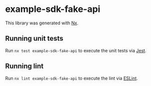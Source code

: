 # example-sdk-fake-api

This library was generated with [Nx](https://nx.dev).

## Running unit tests

Run `nx test example-sdk-fake-api` to execute the unit tests via [Jest](https://jestjs.io).

## Running lint

Run `nx lint example-sdk-fake-api` to execute the lint via [ESLint](https://eslint.org/).
